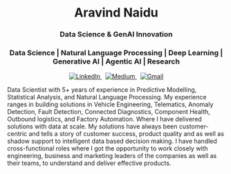 <h1 align="center">Aravind Naidu</h1>
<h3 align="center">Data Science & GenAI Innovation</h3>
<h3 align="center">Data Science | Natural Language Processing | Deep Learning | Generative AI | Agentic AI | Research </h3>  

<p align="center">
  <a href="https://www.linkedin.com/in/aravind-naidu" target="_blank">
    <img src="https://img.shields.io/badge/LinkedIn-0A66C2?style=for-the-badge&logo=linkedin&logoColor=white" alt="LinkedIn" />
  </a>
  &nbsp;
  <a href="https://medium.com/@aravind.ai" target="_blank">
    <img src="https://img.shields.io/badge/Medium-12100E?style=for-the-badge&logo=medium&logoColor=white" alt="Medium" />
  </a>
  &nbsp;
  <a href="mailto:aravind.codeml@gmail.com" target="_blank">
    <img src="https://img.shields.io/badge/Email-D14836?style=for-the-badge&logo=gmail&logoColor=white" alt="Gmail" />
  </a>
</p>


Data Scientist with 5+ years of experience in Predictive Modelling, Statistical Analysis, and Natural Language Processing. 
My experience ranges in building solutions in Vehicle Engineering, Telematics, Anomaly Detection, Fault Detection, Connected Diagnostics, Component Health, Outbound logistics, and Factory Automation. Where I have delivered solutions with data at scale. My solutions have always been customer-centric and tells a story of customer success, product quality and as well as shadow support to intelligent data based decision making. 
I have handled cross-functional roles where I got the opportunity to work closely with engineering, business and marketing leaders of the companies as well as their teams, to understand and deliver effective products.
